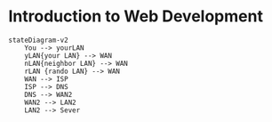 # Introduction to Web Development

```mermaid
stateDiagram-v2
    You --> yourLAN
    yLAN{your LAN} --> WAN
    nLAN{neighbor LAN} --> WAN
    rLAN {rando LAN} --> WAN
    WAN --> ISP
    ISP --> DNS
    DNS --> WAN2
    WAN2 --> LAN2
    LAN2 --> Sever
```


